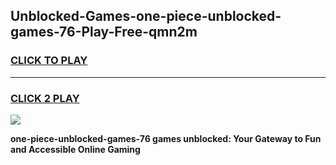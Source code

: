 
## Unblocked-Games-one-piece-unblocked-games-76-Play-Free-qmn2m
<h3>
<a href="https://premium76.site?title=one-piece-unblocked-games-76&ref=10A">CLICK TO PLAY</a></h3>
<hr>

<h3>
<a href="https://premium76.site?title=one-piece-unblocked-games-76&ref=10A">CLICK 2 PLAY</a>
  
</h3>

<a href="https://premium76.site?title=one-piece-unblocked-games-76&ref=10A"><img src="https://clearcache.store/games.png"></a>


**one-piece-unblocked-games-76 games unblocked: Your Gateway to Fun and Accessible Online Gaming**
